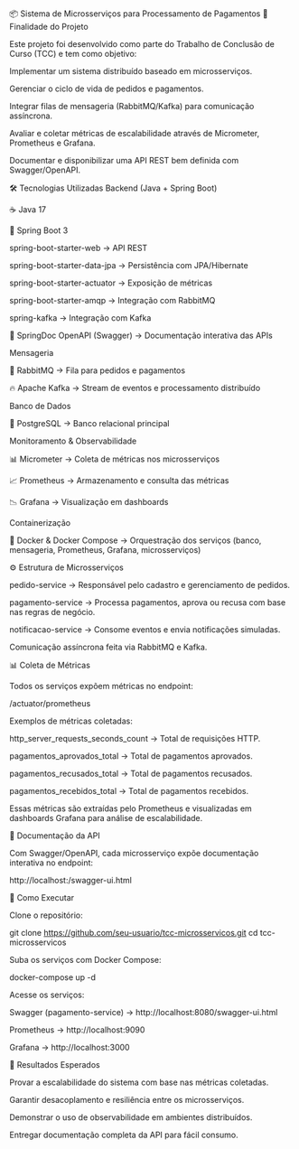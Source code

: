 📦 Sistema de Microsserviços para Processamento de Pagamentos
🎯 Finalidade do Projeto

Este projeto foi desenvolvido como parte do Trabalho de Conclusão de Curso (TCC) e tem como objetivo:

Implementar um sistema distribuído baseado em microsserviços.

Gerenciar o ciclo de vida de pedidos e pagamentos.

Integrar filas de mensageria (RabbitMQ/Kafka) para comunicação assíncrona.

Avaliar e coletar métricas de escalabilidade através de Micrometer, Prometheus e Grafana.

Documentar e disponibilizar uma API REST bem definida com Swagger/OpenAPI.

🛠️ Tecnologias Utilizadas
Backend (Java + Spring Boot)

☕ Java 17

🍃 Spring Boot 3

spring-boot-starter-web → API REST

spring-boot-starter-data-jpa → Persistência com JPA/Hibernate

spring-boot-starter-actuator → Exposição de métricas

spring-boot-starter-amqp → Integração com RabbitMQ

spring-kafka → Integração com Kafka

📄 SpringDoc OpenAPI (Swagger) → Documentação interativa das APIs

Mensageria

🐇 RabbitMQ → Fila para pedidos e pagamentos

🔥 Apache Kafka → Stream de eventos e processamento distribuído

Banco de Dados

🐘 PostgreSQL → Banco relacional principal

Monitoramento & Observabilidade

📊 Micrometer → Coleta de métricas nos microsserviços

📈 Prometheus → Armazenamento e consulta das métricas

📉 Grafana → Visualização em dashboards

Containerização

🐳 Docker & Docker Compose → Orquestração dos serviços (banco, mensageria, Prometheus, Grafana, microsserviços)

⚙️ Estrutura de Microsserviços

pedido-service → Responsável pelo cadastro e gerenciamento de pedidos.

pagamento-service → Processa pagamentos, aprova ou recusa com base nas regras de negócio.

notificacao-service → Consome eventos e envia notificações simuladas.

Comunicação assíncrona feita via RabbitMQ e Kafka.

📊 Coleta de Métricas

Todos os serviços expõem métricas no endpoint:

/actuator/prometheus


Exemplos de métricas coletadas:

http_server_requests_seconds_count → Total de requisições HTTP.

pagamentos_aprovados_total → Total de pagamentos aprovados.

pagamentos_recusados_total → Total de pagamentos recusados.

pagamentos_recebidos_total → Total de pagamentos recebidos.

Essas métricas são extraídas pelo Prometheus e visualizadas em dashboards Grafana para análise de escalabilidade.

📖 Documentação da API

Com Swagger/OpenAPI, cada microsserviço expõe documentação interativa no endpoint:

http://localhost:<porta>/swagger-ui.html

🚀 Como Executar

Clone o repositório:

git clone https://github.com/seu-usuario/tcc-microsservicos.git
cd tcc-microsservicos


Suba os serviços com Docker Compose:

docker-compose up -d


Acesse os serviços:

Swagger (pagamento-service) → http://localhost:8080/swagger-ui.html

Prometheus → http://localhost:9090

Grafana → http://localhost:3000

📌 Resultados Esperados

Provar a escalabilidade do sistema com base nas métricas coletadas.

Garantir desacoplamento e resiliência entre os microsserviços.

Demonstrar o uso de observabilidade em ambientes distribuídos.

Entregar documentação completa da API para fácil consumo.
